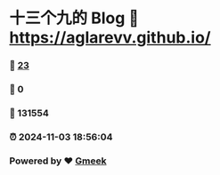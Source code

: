 # 十三个九的 Blog :link: https://aglarevv.github.io/ 
### :page_facing_up: [23](https://aglarevv.github.io//tag.html) 
### :speech_balloon: 0 
### :hibiscus: 131554 
### :alarm_clock: 2024-11-03 18:56:04 
### Powered by :heart: [Gmeek](https://github.com/Meekdai/Gmeek)
